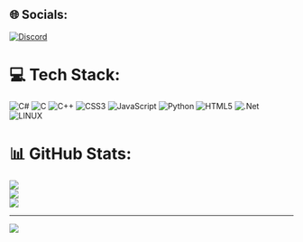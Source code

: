 
## 🌐 Socials:
[![Discord](https://img.shields.io/badge/Discord-%237289DA.svg?logo=discord&logoColor=white)](https://discord.gg/¹⁹²³Kommandant#0659) 

# 💻 Tech Stack:
![C#](https://img.shields.io/badge/c%23-%23239120.svg?style=for-the-badge&logo=c-sharp&logoColor=white) ![C](https://img.shields.io/badge/c-%2300599C.svg?style=for-the-badge&logo=c&logoColor=white) ![C++](https://img.shields.io/badge/c++-%2300599C.svg?style=for-the-badge&logo=c%2B%2B&logoColor=white) ![CSS3](https://img.shields.io/badge/css3-%231572B6.svg?style=for-the-badge&logo=css3&logoColor=white) ![JavaScript](https://img.shields.io/badge/javascript-%23323330.svg?style=for-the-badge&logo=javascript&logoColor=%23F7DF1E) ![Python](https://img.shields.io/badge/python-3670A0?style=for-the-badge&logo=python&logoColor=ffdd54) ![HTML5](https://img.shields.io/badge/html5-%23E34F26.svg?style=for-the-badge&logo=html5&logoColor=white) ![.Net](https://img.shields.io/badge/.NET-5C2D91?style=for-the-badge&logo=.net&logoColor=white) ![LINUX](https://img.shields.io/badge/Linux-FCC624?style=for-the-badge&logo=linux&logoColor=black)
# 📊 GitHub Stats:
![](https://github-readme-stats.vercel.app/api?username=alpermudar&theme=dark&hide_border=false&include_all_commits=true&count_private=true)<br/>
![](https://github-readme-streak-stats.herokuapp.com/?user=alpermudar&theme=dark&hide_border=false)<br/>
![](https://github-readme-stats.vercel.app/api/top-langs/?username=alpermudar&theme=dark&hide_border=false&include_all_commits=true&count_private=true&layout=compact)

---
[![](https://visitcount.itsvg.in/api?id=alpermudar&icon=0&color=0)](https://visitcount.itsvg.in)

<!-- Proudly created with GPRM ( https://gprm.itsvg.in ) -->
